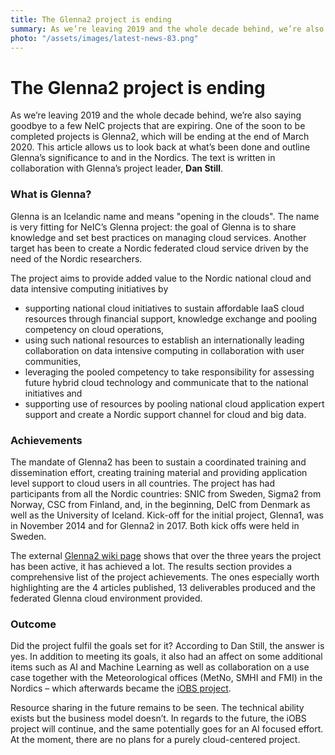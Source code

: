 ```yaml
---
title: The Glenna2 project is ending
summary: As we’re leaving 2019 and the whole decade behind, we’re also saying goodbye to a few NeIC projects that are expiring. One of the soon to be completed projects is Glenna2. This article allows us to look back at what’s been done and outline Glenna’s significance to and in the Nordics.
photo: "/assets/images/latest-news-83.png"
---
```


The Glenna2 project is ending
===============================

As we’re leaving 2019 and the whole decade behind, we’re also saying goodbye to a few NeIC projects that are expiring. One of the soon to be completed projects is Glenna2, which will be ending at the end of March 2020. This article allows us to look back at what’s been done and outline Glenna’s significance to and in the Nordics. The text is written in collaboration with Glenna’s project leader, **Dan Still**.

### What is Glenna?

Glenna is an Icelandic name and means "opening in the clouds". The name is very fitting for NeIC’s Glenna project: the goal of Glenna is to share knowledge and set best practices on managing cloud services. Another target has been to create a Nordic federated cloud service driven by the need of the Nordic researchers. 

The project aims to provide added value to the Nordic national cloud and data intensive computing initiatives by
* supporting national cloud initiatives to sustain affordable IaaS cloud resources through financial support, knowledge exchange and pooling competency on cloud operations,
* using such national resources to establish an internationally leading collaboration on data intensive computing in collaboration with user communities,
* leveraging the pooled competency to take responsibility for assessing future hybrid cloud technology and communicate that to the national initiatives and
* supporting use of resources by pooling national cloud application expert support and create a Nordic support channel for cloud and big data. 

### Achievements

The mandate of Glenna2 has been to sustain a coordinated training and dissemination effort, creating training material and providing application level support to cloud users in all countries. The project has had participants from all the Nordic countries: SNIC from Sweden, Sigma2 from Norway, CSC from Finland, and, in the beginning, DeIC from Denmark as well as the University of Iceland. Kick-off for the initial project, Glenna1, was in November 2014 and for Glenna2 in 2017. Both kick offs were held in Sweden.

The external [Glenna2 wiki page](https://wiki.neic.no/wiki/Glenna2) shows that over the three years the project has been active, it has achieved a lot. The results section provides a comprehensive list of the project achievements. The ones especially worth highlighting are the 4 articles published, 13 deliverables produced and the federated Glenna cloud environment provided.

### Outcome

Did the project fulfil the goals set for it? According to Dan Still, the answer is yes. In addition to meeting its goals, it also had an affect on some additional items such as AI and Machine Learning as well as collaboration on a use case together with the Meteorological offices (MetNo, SMHI and FMI) in the Nordics – which afterwards became the [iOBS project](https://neic.no/iobs/). 

Resource sharing in the future remains to be seen. The technical ability exists but the business model doesn’t. In regards to the future, the iOBS project will continue, and the same potentially goes for an AI focused effort. At the moment, there are no plans for a purely cloud-centered project.
